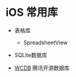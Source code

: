 # iOS 常用库

* 表格库
  * SpreadsheetView

* SQLite数据库
 * [WCDB](https://github.com/Tencent/wcdb/wiki) 腾讯开源数据库
